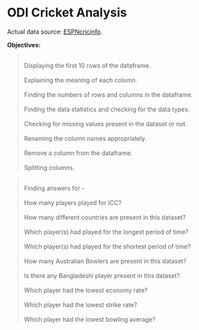 # ODI Cricket Analysis 
Actual data source: [ESPNcricinfo](https://stats.espncricinfo.com/ci/content/records/283193.html). <br>


**Objectives:**
> <br>Displaying the first 10 rows of the dataframe.<br>
> <br>Explaining the meaning of each column.<br>
> <br>Finding the numbers of rows and columns in the dataframe.<br>
> <br>Finding the data statistics and checking for the data types.<br>
> <br>Checking for missing values present in the dataset or not.<br>
> <br>Renaming the column names appropriately.<br>
> <br>Remove a column from the dataframe.<br>
> <br>Splitting columns.<br>

                            
> <br>Finding answers for -<br>
> <br>How many players played for ICC?<br>
> <br>How many different countries are present in this dataset?<br>
> <br>Which player(s) had played for the longest period of time?<br>
> <br>Which player(s) had played for the shortest period of time?<br>
> <br>How many Australian Bowlers are present in this dataset?<br>
> <br>Is there any Bangladeshi player present in this dataset?<br>
> <br>Which player had the lowest economy rate?<br>
> <br>Which player had the lowest strike rate?<br>
> <br>Which player had the lowest bowling average?<br>                         

